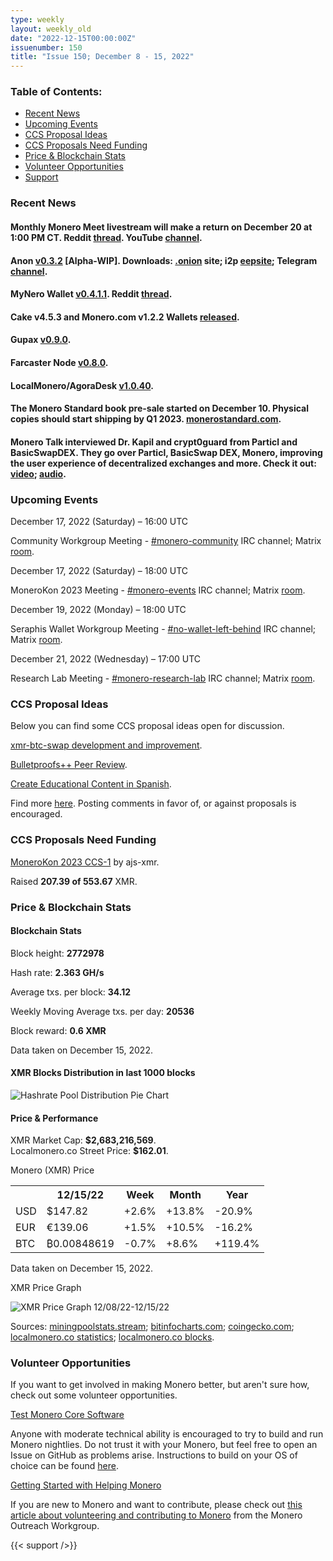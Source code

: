 ```yaml
---
type: weekly
layout: weekly_old
date: "2022-12-15T00:00:00Z"
issuenumber: 150
title: "Issue 150; December 8 - 15, 2022"
---
```


<h3>Table of Contents:</h3>
<ul class="contents">
    <li><a href="#news">Recent News</a></li>
    <li><a href="#events">Upcoming Events</a></li>
    <li><a href="#ideas">CCS Proposal Ideas</a></li>
    <li><a href="#proposals">CCS Proposals Need Funding</a></li>
    <li><a href="#stats">Price & Blockchain Stats</a></li>
    <li><a href="#volunteer">Volunteer Opportunities</a></li>
    <li><a href="#support">Support</a></li>
</ul>

<h3 id="news">Recent News</h3>

<div class="newsbyte">
    <h4>Monthly Monero Meet livestream will make a return on December 20 at 1:00 PM CT. Reddit <a href="https://teddit.adminforge.de/r/Monero/comments/zh4bao/monero_meets_are_back_every_4_weeks_starting/" target="_blank">thread</a>. YouTube <a href="https://piped.adminforge.de/channel/UCVGa7b7SCkNhwmNrL19pVVg" target="_blank">channel</a>.</h4>
</div>

<div class="newsbyte">
    <h4>Anon <a href="https://gitea.com/ANONERO/ANON/releases/tag/v0.3.2" target="_blank">v0.3.2</a> [Alpha-WIP]. Downloads: <a href="anonero5wmhraxqsvzq2ncgptq6gq45qoto6fnkfwughfl4gbt44swad.onion" target="_blank">.onion</a> site; i2p <a href="rprz4pus37f5o5elhv7arzasfr2mf2ospvbkl236vpqjajjlieeq.b32.i2p" target="_blank">eepsite</a>; Telegram <a href="https://t.me/anoneroapks" target="_blank">channel</a>.</h4>
</div>

<div class="newsbyte">
    <h4>MyNero Wallet <a href="https://mynero.net/download/" target="_blank">v0.4.1.1</a>. Reddit <a href="https://teddit.adminforge.de/r/Monero/comments/zgzybj/mynero_android_monero_wallet_0411_is_now/" target="_blank">thread</a>.</h4>
</div>

<div class="newsbyte">
    <h4>Cake v4.5.3 and Monero.com v1.2.2 Wallets <a href="https://github.com/cake-tech/cake_wallet/releases/tag/v4.5.3" target="_blank">released</a>.</h4>
</div>

<div class="newsbyte">
    <h4>Gupax <a href="https://github.com/hinto-janaiyo/gupax/releases/tag/v0.9.0" target="_blank">v0.9.0</a>.</h4>
</div>

<div class="newsbyte">
    <h4>Farcaster Node <a href="https://github.com/farcaster-project/farcaster-node/releases/tag/v0.8.0" target="_blank">v0.8.0</a>.</h4>
</div>

<div class="newsbyte">
    <h4>LocalMonero/AgoraDesk <a href="https://github.com/AgoraDesk-LocalMonero/agoradesk-app-foss/releases/tag/v1.0.40" target="_blank">v1.0.40</a>.</h4>
</div>

<div class="newsbyte">
    <h4>The Monero Standard book pre-sale started on December 10. Physical copies should start shipping by Q1 2023. <a href="https://monerostandard.com/" target="_blank">monerostandard.com</a>.</h4>
</div>

<div class="newsbyte">
    <h4>Monero Talk interviewed Dr. Kapil and crypt0guard from Particl and BasicSwapDEX. They go over Particl, BasicSwap DEX, Monero, improving the user experience of decentralized exchanges and more. Check it out: <a href="https://piped.adminforge.de/watch?v=1gYNX4ue_O4" target="_blank">video</a>; <a href="https://www.monerotalk.live/basicswapdex-trade-monero-safely-and-privately-with-no-kyc-or-exchange-fees" target="_blank">audio</a>.</h4>
</div>

<h3 id="events">Upcoming Events</h3>

<div class="event">
    <p class="date" markdown="1">December 17, 2022 (Saturday) – 16:00 UTC</p>
    <p markdown="1">Community Workgroup Meeting - <a href="irc://irc.libera.chat/#monero-community" target="_blank">#monero-community</a> IRC channel; Matrix <a href="https://matrix.to/#/#monero-community:monero.social" target="_blank">room</a>.</p>
</div>

<div class="event">
    <p class="date" markdown="1">December 17, 2022 (Saturday) – 18:00 UTC</p>
    <p markdown="1">MoneroKon 2023 Meeting - <a href="irc://irc.libera.chat/#monero-events" target="_blank">#monero-events</a> IRC channel; Matrix <a href="https://matrix.to/#/#monero-events:monero.social" target="_blank">room</a>.</p>
</div>

<div class="event">
    <p class="date" markdown="1">December 19, 2022 (Monday) – 18:00 UTC</p>
    <p markdown="1">Seraphis Wallet Workgroup Meeting - <a href="irc://irc.libera.chat/#no-wallet-left-behind" target="_blank">#no-wallet-left-behind</a> IRC channel; Matrix <a href="https://matrix.to/#/#no-wallet-left-behind:monero.social" target="_blank">room</a>.</p>
</div>

<div class="event">
    <p class="date" markdown="1">December 21, 2022 (Wednesday) – 17:00 UTC</p>
    <p markdown="1">Research Lab Meeting - <a href="irc://irc.libera.chat/#monero-research-lab" target="_blank">#monero-research-lab</a> IRC channel; Matrix <a href="https://matrix.to/#/#monero-research-lab:monero.social" target="_blank">room</a>.</p>
</div>

<h3 id="ideas">CCS Proposal Ideas</h3>

<p>Below you can find some CCS proposal ideas open for discussion.</p>

<div class="proposal">
<p><a href="https://repo.getmonero.org/monero-project/ccs-proposals/-/merge_requests/355" target="_blank">xmr-btc-swap development and improvement</a>.</p>
</div>

<div class="proposal">
<p><a href="https://repo.getmonero.org/monero-project/ccs-proposals/-/merge_requests/358" target="_blank">Bulletproofs++ Peer Review</a>.</p>
</div>

<div class="proposal">
<p><a href="https://repo.getmonero.org/monero-project/ccs-proposals/-/merge_requests/366" target="_blank">Create Educational Content in Spanish</a>.</p>
</div>

<div class="proposal">
<p>Find more <a href="https://ccs.getmonero.org/ideas/" target="_blank">here</a>. Posting comments in favor of, or against proposals is encouraged.</p>
</div>

<h3 id="proposals">CCS Proposals Need Funding</h3>

<div class="proposal">
    <p><a href="https://ccs.getmonero.org/proposals/monerokon-2023-ccs-1.html" target="_blank">MoneroKon 2023 CCS-1</a> by ajs-xmr.</p>
    <p>Raised <b>207.39 of 553.67</b> XMR.</p>
</div>

<h3 id="stats">Price & Blockchain Stats</h3>

<h4 class="stat">Blockchain Stats</h4>

<div class="bcstats">
    <p>Block height: <b>2772978</b></p>
    <p>Hash rate: <b>2.363 GH/s</b></p>
    <p>Average txs. per block: <b>34.12</b></p>
    <p>Weekly Moving Average txs. per day: <b>20536</b></p>
    <p>Block reward: <b>0.6 XMR</b></p>
</div>
<p class="note">Data taken on December 15, 2022.</p>

<h4 class="stat">XMR Blocks Distribution in last 1000 blocks</h4>
<p><img src="/img/hashrate-pool-distribution-1215.png" alt="Hashrate Pool Distribution Pie Chart"/></p>

<h4 class="stat" id="price-stat">Price & Performance</h4>

<div class="price-intro">XMR Market Cap: <b>$2,683,216,569</b>.<br/>Localmonero.co Street Price: <b>$162.01</b>.</div>

<p class="table-title">Monero (XMR) Price</p>
<table class="price-table">
  <tr class="row1">
    <th></th>
    <th>12/15/22</th>
    <th>Week</th>
    <th>Month</th>
    <th>Year</th>
  </tr>
  <tr>
    <td data-th="XMR to">USD</td>
    <td data-th="12/15/22">$147.82</td>
    <td data-th="Week" class="green">+2.6%</td>
    <td data-th="Month" class="green">+13.8%</td>
    <td data-th="Year" class="red">-20.9%</td>
  </tr>
  <tr class="row3">
    <td data-th="XMR to">EUR</td>
    <td data-th="12/15/22">€139.06</td>
    <td data-th="Week" class="green">+1.5%</td>
    <td data-th="Month" class="green">+10.5%</td>
    <td data-th="Year" class="red">-16.2%</td>
  </tr>
  <tr>
    <td data-th="XMR to">BTC</td>
    <td data-th="12/15/22">₿0.00848619</td>
    <td data-th="Week" class="red">-0.7%</td>
    <td data-th="Month" class="green">+8.6%</td>
    <td data-th="Year" class="green">+119.4%</td>
  </tr>
</table>
<p class="note">Data taken on December 15, 2022.</p>

<p class="table-title">XMR Price Graph</p>

![XMR Price Graph 12/08/22-12/15/22](/img/weekly-chart-1215.png "XMR Price Graph 12/08/22-12/15/22")

Sources: <a href="https://miningpoolstats.stream/monero" target="_blank">miningpoolstats.stream</a>; <a href="https://bitinfocharts.com/monero/" target="_blank">bitinfocharts.com</a>; <a href="https://www.coingecko.com/en/coins/monero" target="_blank">coingecko.com</a>; <a href="https://localmonero.co/statistics" target="_blank">localmonero.co statistics</a>; <a href="https://localmonero.co/blocks" target="_blank">localmonero.co blocks</a>.

<h3 id="volunteer">Volunteer Opportunities</h3>

<p>If you want to get involved in making Monero better, but aren't sure how, check out some volunteer opportunities.</p>

<div class="newsbyte">
    <p class="date"><a href="https://github.com/monero-project/monero" target="_blank">Test Monero Core Software</a></p>
    <p>Anyone with moderate technical ability is encouraged to try to build and run Monero nightlies. Do not trust it with your Monero, but feel free to open an Issue on GitHub as problems arise. Instructions to build on your OS of choice can be found <a href="https://github.com/monero-project/monero#compiling-monero-from-source" target="_blank">here</a>. </p>
</div>

<div class="newsbyte">
    <p class="date"><a href="https://github.com/monero-project/monero" target="_blank">Getting Started with Helping Monero</a></p>
    <p>If you are new to Monero and want to contribute, please check out <a href="https://www.monerooutreach.org/stories/getting-started-helping-monero.php" target="_blank">this article about volunteering and contributing to Monero</a> from the Monero Outreach Workgroup. </p>
</div>

{{< support />}}


